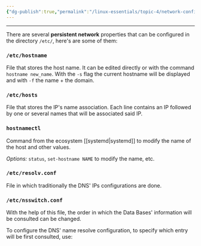 ```yaml
---
{"dg-publish":true,"permalink":"/linux-essentials/topic-4/network-configuration/","noteIcon":"1"}
---
```


---
There are several **persistent network** properties that can be configured in the directory `/etc/`, here's are some of them:

### `/etc/hostname`
File that stores the host name. It can be edited directly or with the command `hostname new_name`. With the `-s` flag the current hostname will be displayed and with `-f` the name + the domain.

### `/etc/hosts`
File that stores the IP's name association. Each line contains an IP followed by one or several names that will be associated said IP.

### `hostnamectl`
Command from the ecosystem [[systemd\|systemd]] to modify the name of the host and other values.

_Options:_ `status`, `set-hostname NAME` to modify the name, etc.

### `/etc/resolv.conf`
File in which traditionally the DNS' IPs configurations are done. 

### `/etc/nsswitch.conf`
With the help of this file, the order in which the Data Bases' information will be consulted can be changed.

To configure the DNS' name resolve configuration, to specify which entry will be first consulted, use:
